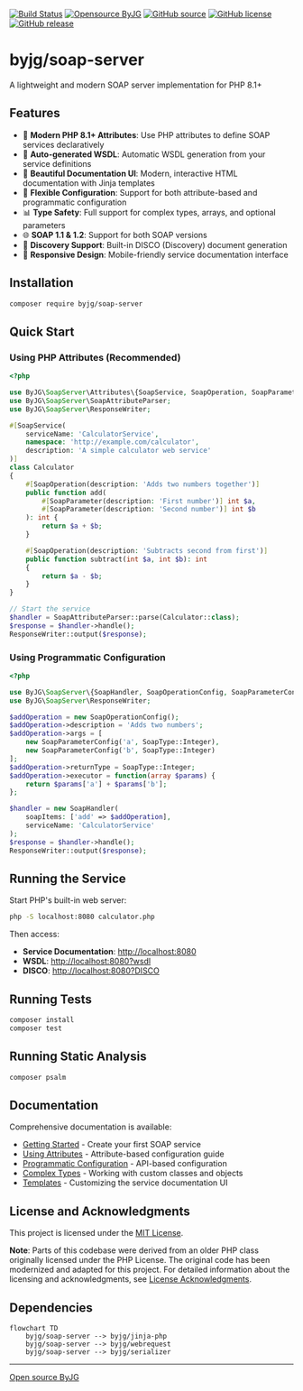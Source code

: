 [![Build Status](https://github.com/byjg/php-soap-server/actions/workflows/phpunit.yml/badge.svg?branch=master)](https://github.com/byjg/php-soap-server/actions/workflows/phpunit.yml)
[![Opensource ByJG](https://img.shields.io/badge/opensource-byjg-success.svg)](http://opensource.byjg.com)
[![GitHub source](https://img.shields.io/badge/Github-source-informational?logo=github)](https://github.com/byjg/php-soap-server/)
[![GitHub license](https://img.shields.io/github/license/byjg/php-soap-server.svg)](https://opensource.byjg.com/opensource/licensing.html)
[![GitHub release](https://img.shields.io/github/release/byjg/php-soap-server.svg)](https://github.com/byjg/php-soap-server/releases/)

# byjg/soap-server

A lightweight and modern SOAP server implementation for PHP 8.1+

## Features

- 🚀 **Modern PHP 8.1+ Attributes**: Use PHP attributes to define SOAP services declaratively
- 📝 **Auto-generated WSDL**: Automatic WSDL generation from your service definitions
- 🎨 **Beautiful Documentation UI**: Modern, interactive HTML documentation with Jinja templates
- 🔧 **Flexible Configuration**: Support for both attribute-based and programmatic configuration
- 📊 **Type Safety**: Full support for complex types, arrays, and optional parameters
- 🌐 **SOAP 1.1 & 1.2**: Support for both SOAP versions
- 🎯 **Discovery Support**: Built-in DISCO (Discovery) document generation
- 📱 **Responsive Design**: Mobile-friendly service documentation interface

## Installation

```bash
composer require byjg/soap-server
```

## Quick Start

### Using PHP Attributes (Recommended)

```php
<?php

use ByJG\SoapServer\Attributes\{SoapService, SoapOperation, SoapParameter};
use ByJG\SoapServer\SoapAttributeParser;
use ByJG\SoapServer\ResponseWriter;

#[SoapService(
    serviceName: 'CalculatorService',
    namespace: 'http://example.com/calculator',
    description: 'A simple calculator web service'
)]
class Calculator
{
    #[SoapOperation(description: 'Adds two numbers together')]
    public function add(
        #[SoapParameter(description: 'First number')] int $a,
        #[SoapParameter(description: 'Second number')] int $b
    ): int {
        return $a + $b;
    }

    #[SoapOperation(description: 'Subtracts second from first')]
    public function subtract(int $a, int $b): int
    {
        return $a - $b;
    }
}

// Start the service
$handler = SoapAttributeParser::parse(Calculator::class);
$response = $handler->handle();
ResponseWriter::output($response);
```

### Using Programmatic Configuration

```php
<?php

use ByJG\SoapServer\{SoapHandler, SoapOperationConfig, SoapParameterConfig, SoapType};
use ByJG\SoapServer\ResponseWriter;

$addOperation = new SoapOperationConfig();
$addOperation->description = 'Adds two numbers';
$addOperation->args = [
    new SoapParameterConfig('a', SoapType::Integer),
    new SoapParameterConfig('b', SoapType::Integer)
];
$addOperation->returnType = SoapType::Integer;
$addOperation->executor = function(array $params) {
    return $params['a'] + $params['b'];
};

$handler = new SoapHandler(
    soapItems: ['add' => $addOperation],
    serviceName: 'CalculatorService'
);
$response = $handler->handle();
ResponseWriter::output($response);
```

## Running the Service

Start PHP's built-in web server:

```bash
php -S localhost:8080 calculator.php
```

Then access:
- **Service Documentation**: [http://localhost:8080](http://localhost:8080)
- **WSDL**: [http://localhost:8080?wsdl](http://localhost:8080?wsdl)
- **DISCO**: [http://localhost:8080?DISCO](http://localhost:8080?disco)


## Running Tests

```bash
composer install
composer test
```

## Running Static Analysis

```bash
composer psalm
```

## Documentation

Comprehensive documentation is available:

- [Getting Started](getting-started) - Create your first SOAP service
- [Using Attributes](using-attributes) - Attribute-based configuration guide
- [Programmatic Configuration](programmatic-configuration) - API-based configuration
- [Complex Types](complex-types) - Working with custom classes and objects
- [Templates](templates) - Customizing the service documentation UI

## License and Acknowledgments

This project is licensed under the [MIT License](LICENSE).

**Note**: Parts of this codebase were derived from an older PHP class originally licensed under the PHP License. The
original code has been modernized and adapted for this project. For detailed information about the licensing and
acknowledgments, see [License Acknowledgments](license-acknowledgments).

## Dependencies

```mermaid
flowchart TD
    byjg/soap-server --> byjg/jinja-php
    byjg/soap-server --> byjg/webrequest
    byjg/soap-server --> byjg/serializer
```

----
[Open source ByJG](https://opensource.byjg.com)
